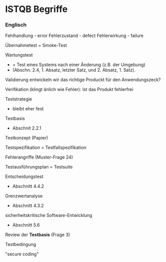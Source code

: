 ISTQB Begriffe
==============

### Englisch

Fehlhandlung - error
Fehlerzustand - defect
Fehlerwirkung - failure


Übernahmetest = Smoke-Test


Wartungstest
- = Test eines Systems nach einer Änderung (z.B. der Umgebung)
- (Abschn. 2.4, 1. Absatz, letzter Satz, und 2. Absatz, 1. Satz).


Validierung
	entwickeln wir das richtige Produckt für den Anwendungszeck?

Verifikation
(klingt änlich wie Fehler): Ist das Produkt fehlerfrei

Teststrategie
- bleibt eher fest


Testbasis
- Abschnit 2.2.1

Testkonzept (Papier)

Testspezifikation = Testfallspezifikation

Fehlerangriffe (Muster-Frage 24)

Testausführungsplan = Testsuite

Entscheidungstest
- Abschnitt 4.4.2

Grenzwertanalyse
- Abschnitt 4.3.2

sicherheitskritische Software-Entwicklung
- Abschnitt 5.6



Review der **Testbasis** (Frage 3)

Testbedingung

"secure coding"